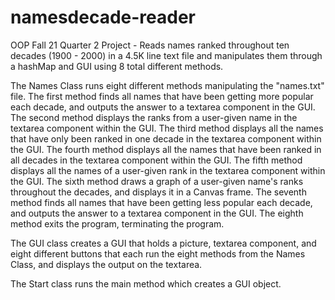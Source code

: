 # namesdecade-reader
OOP Fall 21 Quarter 2 Project - Reads names ranked throughout ten decades (1900 - 2000) in a  4.5K line text file and manipulates them through a hashMap and GUI using 8 total different methods.

The Names Class runs eight different methods manipulating the "names.txt" file. The first method finds all names that have been getting more popular each decade, and outputs the answer to a textarea component in the GUI. The second method displays the ranks from a user-given name in the textarea component within the GUI. The third method displays all the names that have only been ranked in one decade in the textarea component within the GUI. The fourth method displays all the names that have been ranked in all decades in the textarea component within the GUI. The fifth method displays all the names of a user-given rank in the textarea component within the GUI. The sixth method draws a graph of a user-given name's ranks throughout the decades, and displays it in a Canvas frame. The seventh method finds all names that have been getting less popular each decade, and outputs the answer to a textarea component in the GUI. The eighth method exits the program, terminating the program. 


The GUI class creates a GUI that holds a picture, textarea component, and eight different buttons that each run the eight methods from the Names Class, and displays the output on the textarea. 


The Start class runs the main method which creates a GUI object. 
